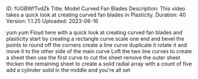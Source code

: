 ID: fUGBWfTvdZk
Title: Model Curved Fan Blades
Description: This video takes a quick look at creating curved fan blades in Plasticity.
Duration: 40
Version: 1.1.25
Uploaded: 2023-06-16

yum yum
Floyd here with a quick look at creating
curved fan blades and plasticity start
by creating a rectangle curve scale one
end and bevel the points to round off
the corners create a line curve
duplicate it rotate it and move it to
the other side of the main curve
Loft the two line curves to create a
sheet then use the first curve to cut
the sheet remove the outer sheet
thicken the remaining sheet to create a
solid radial array with a count of five
add a cylinder solid in the middle and
you're all set

